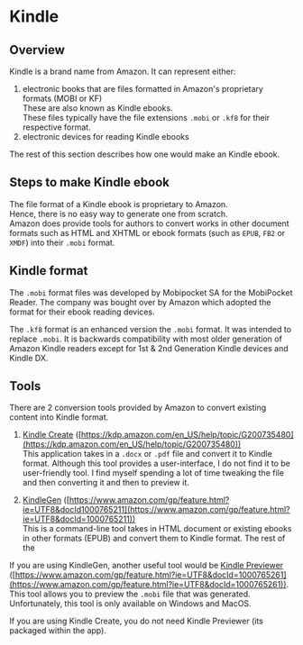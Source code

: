 # Kindle

## <a name="overview">Overview</a>

Kindle is a brand name from Amazon. 
It can represent either:

1. electronic books that are files formatted in Amazon's proprietary formats (MOBI or KF)  
These are also known as Kindle ebooks.  
These files typically have the file extensions `.mobi` or `.kf8` for their respective format.
1. electronic devices for reading Kindle ebooks

The rest of this section describes how one would make an Kindle ebook.

## <a name="steps"></a>Steps to make Kindle ebook

The file format of a Kindle ebook is proprietary to Amazon.  
Hence, there is no easy way to generate one from scratch.  
Amazon does provide tools for authors to convert works in other document formats such as HTML and XHTML or ebook formats (such as `EPUB`, `FB2` or `XMDF`) into their `.mobi` format.

## <a name="kindle-format"></a>Kindle format


The `.mobi` format files was developed by Mobipocket SA for the MobiPocket Reader. The company was bought over by Amazon which adopted the format for their ebook reading devices.

The `.kf8` format is an enhanced version the `.mobi` format. It was intended to replace `.mobi`. It is backwards compatibility with most older generation of Amazon Kindle readers except for 1st & 2nd Generation Kindle devices and Kindle DX.

## <a name="tools">Tools</a>

There are 2 conversion tools provided by Amazon to convert existing content into Kindle format.

1. [Kindle Create](https://kdp.amazon.com/en_US/help/topic/G200735480)
   ([https://kdp.amazon.com/en_US/help/topic/G200735480](https://kdp.amazon.com/en_US/help/topic/G200735480))  
   This application takes in a `.docx` or `.pdf` file and convert it to Kindle format. Although this tool provides a user-interface, I do not find it to be user-friendly tool. I find myself spending a lot of time tweaking the file and then converting it and then to preview it.

1. [KindleGen](https://www.amazon.com/gp/feature.html?ie=UTF8&docId1000765211)    ([https://www.amazon.com/gp/feature.html?ie=UTF8&docId1000765211](https://www.amazon.com/gp/feature.html?ie=UTF8&docId=1000765211))  
   This is a command-line tool takes in HTML document or existing ebooks in other formats (EPUB) and convert them to Kindle format. The rest of the 

If you are using KindleGen, another useful tool would be [Kindle Previewer](https://www.amazon.com/gp/feature.html?ie=UTF8&docId=1000765261) ([https://www.amazon.com/gp/feature.html?ie=UTF8&docId=1000765261](https://www.amazon.com/gp/feature.html?ie=UTF8&docId=1000765261)).  
This tool allows you to preview the `.mobi` file that was generated.  
Unfortunately, this tool is only available on Windows and MacOS.  

If you are using Kindle Create, you do not need Kindle Previewer (its packaged within the app).

